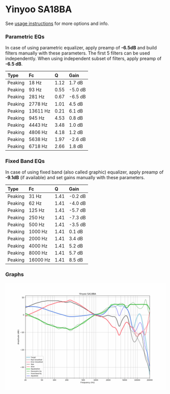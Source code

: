 # Yinyoo SA18BA
See [usage instructions](https://github.com/jaakkopasanen/AutoEq#usage) for more options and info.

### Parametric EQs
In case of using parametric equalizer, apply preamp of **-6.5dB** and build filters manually
with these parameters. The first 5 filters can be used independently.
When using independent subset of filters, apply preamp of **-6.5 dB**.

| Type    | Fc       |    Q | Gain    |
|:--------|:---------|:-----|:--------|
| Peaking | 18 Hz    | 1.12 | 1.7 dB  |
| Peaking | 93 Hz    | 0.55 | -5.0 dB |
| Peaking | 281 Hz   | 0.67 | -6.5 dB |
| Peaking | 2778 Hz  | 1.01 | 4.5 dB  |
| Peaking | 13611 Hz | 0.21 | 6.1 dB  |
| Peaking | 945 Hz   | 4.53 | 0.8 dB  |
| Peaking | 4443 Hz  | 3.48 | 1.0 dB  |
| Peaking | 4806 Hz  | 4.18 | 1.2 dB  |
| Peaking | 5638 Hz  | 1.97 | -2.6 dB |
| Peaking | 6718 Hz  | 2.66 | 1.8 dB  |

### Fixed Band EQs
In case of using fixed band (also called graphic) equalizer, apply preamp of **-9.1dB**
(if available) and set gains manually with these parameters.

| Type    | Fc       |    Q | Gain    |
|:--------|:---------|:-----|:--------|
| Peaking | 31 Hz    | 1.41 | -0.2 dB |
| Peaking | 62 Hz    | 1.41 | -4.0 dB |
| Peaking | 125 Hz   | 1.41 | -5.7 dB |
| Peaking | 250 Hz   | 1.41 | -7.3 dB |
| Peaking | 500 Hz   | 1.41 | -3.5 dB |
| Peaking | 1000 Hz  | 1.41 | 0.1 dB  |
| Peaking | 2000 Hz  | 1.41 | 3.4 dB  |
| Peaking | 4000 Hz  | 1.41 | 5.2 dB  |
| Peaking | 8000 Hz  | 1.41 | 5.7 dB  |
| Peaking | 16000 Hz | 1.41 | 8.5 dB  |

### Graphs
![](./Yinyoo%20SA18BA.png)